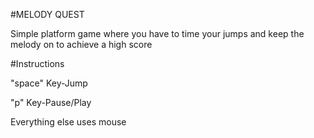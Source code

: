 #MELODY QUEST

Simple platform game where you have to time your jumps and keep the melody on to achieve a high score

#Instructions

"space" Key-Jump

"p" Key-Pause/Play

Everything else uses mouse
